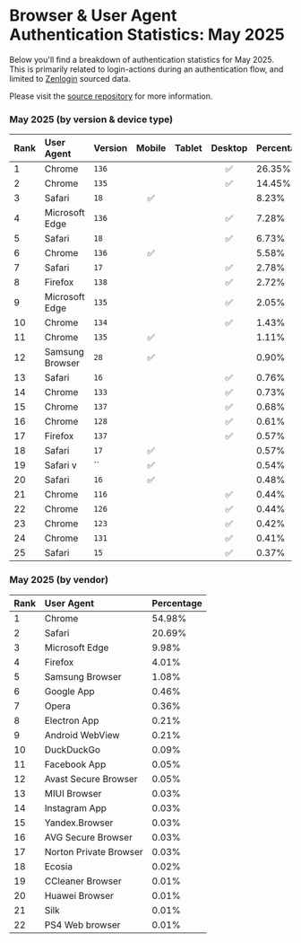 # Browser & User Agent Authentication Statistics: May 2025

Below you'll find a breakdown of authentication statistics for
May 2025. This is primarily related to login-actions during an
authentication flow, and limited to <a href="https://zenlogin.co"/>Zenlogin</a>
sourced data.

Please visit the
<a href="https://github.com/zenlogin/browser-user-agent-authentication-statistics">source repository</a>
for more information.

### May 2025 (by version & device type)
| Rank | User Agent | Version | Mobile | Tablet | Desktop | Percentage |
| :--- | :--- | :--- | :---: | :---: | :---: | :--- |
| 1 | Chrome | `136` | | | ✅ | 26.35% |
| 2 | Chrome | `135` | | | ✅ | 14.45% |
| 3 | Safari | `18` | ✅ | | | 8.23% |
| 4 | Microsoft Edge | `136` | | | ✅ | 7.28% |
| 5 | Safari | `18` | | | ✅ | 6.73% |
| 6 | Chrome | `136` | ✅ | | | 5.58% |
| 7 | Safari | `17` | | | ✅ | 2.78% |
| 8 | Firefox | `138` | | | ✅ | 2.72% |
| 9 | Microsoft Edge | `135` | | | ✅ | 2.05% |
| 10 | Chrome | `134` | | | ✅ | 1.43% |
| 11 | Chrome | `135` | ✅ | | | 1.11% |
| 12 | Samsung Browser | `28` | ✅ | | | 0.90% |
| 13 | Safari | `16` | | | ✅ | 0.76% |
| 14 | Chrome | `133` | | | ✅ | 0.73% |
| 15 | Chrome | `137` | | | ✅ | 0.68% |
| 16 | Chrome | `128` | | | ✅ | 0.61% |
| 17 | Firefox | `137` | | | ✅ | 0.57% |
| 18 | Safari | `17` | ✅ | | | 0.57% |
| 19 | Safari v | `` | ✅ | | | 0.54% |
| 20 | Safari | `16` | ✅ | | | 0.48% |
| 21 | Chrome | `116` | | | ✅ | 0.44% |
| 22 | Chrome | `126` | | | ✅ | 0.44% |
| 23 | Chrome | `123` | | | ✅ | 0.42% |
| 24 | Chrome | `131` | | | ✅ | 0.41% |
| 25 | Safari | `15` | | | ✅ | 0.37% |

### May 2025 (by vendor)
| Rank | User Agent | Percentage |
| :--- | :--- | :--- |
| 1 | Chrome | 54.98% |
| 2 | Safari | 20.69% |
| 3 | Microsoft Edge | 9.98% |
| 4 | Firefox | 4.01% |
| 5 | Samsung Browser | 1.08% |
| 6 | Google App | 0.46% |
| 7 | Opera | 0.36% |
| 8 | Electron App | 0.21% |
| 9 | Android WebView | 0.21% |
| 10 | DuckDuckGo | 0.09% |
| 11 | Facebook App | 0.05% |
| 12 | Avast Secure Browser | 0.05% |
| 13 | MIUI Browser | 0.03% |
| 14 | Instagram App | 0.03% |
| 15 | Yandex.Browser | 0.03% |
| 16 | AVG Secure Browser | 0.03% |
| 17 | Norton Private Browser | 0.03% |
| 18 | Ecosia | 0.02% |
| 19 | CCleaner Browser | 0.01% |
| 20 | Huawei Browser | 0.01% |
| 21 | Silk | 0.01% |
| 22 | PS4 Web browser | 0.01% |

